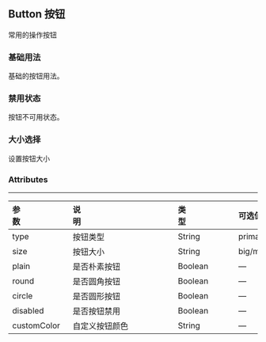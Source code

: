 ## Button 按钮
常用的操作按钮
<script setup>
    import based from './demo/base.vue';
    import demo1 from './demo/demo1.vue';
    import demo2 from './demo/demo2.vue';
    import preview from "../../../src/components/preview.vue"
</script>
### 基础用法
基础的按钮用法。

<based />

<preview compName="Button" demoName="base" />

### 禁用状态
按钮不可用状态。

<demo1 />

<preview compName="Button" demoName="demo1" />

### 大小选择
设置按钮大小

<demo2 />

<preview compName="Button" demoName="demo2" />

### Attributes

---

| 参数&nbsp;&nbsp;&nbsp;&nbsp;&nbsp;&nbsp;&nbsp;&nbsp;&nbsp;&nbsp;&nbsp;&nbsp;&nbsp;&nbsp;&nbsp;&nbsp;&nbsp;&nbsp;&nbsp;&nbsp;&nbsp; | 说明&nbsp;&nbsp;&nbsp;&nbsp;&nbsp;&nbsp;&nbsp;&nbsp;&nbsp;&nbsp;&nbsp;&nbsp;&nbsp;&nbsp;&nbsp;&nbsp;&nbsp;&nbsp;&nbsp;&nbsp;&nbsp;&nbsp;&nbsp;&nbsp;&nbsp;&nbsp;&nbsp;&nbsp;&nbsp;&nbsp;&nbsp;&nbsp;&nbsp;&nbsp;&nbsp;&nbsp;&nbsp;&nbsp;&nbsp;&nbsp;&nbsp;&nbsp; | 类型&nbsp;&nbsp;&nbsp;&nbsp;&nbsp;&nbsp;&nbsp;&nbsp;&nbsp;&nbsp;&nbsp;&nbsp;&nbsp;&nbsp;&nbsp;&nbsp;&nbsp;&nbsp;&nbsp;&nbsp;&nbsp; | 可选值&nbsp;&nbsp;&nbsp;&nbsp;&nbsp;&nbsp;&nbsp;&nbsp;&nbsp;&nbsp;&nbsp;&nbsp;&nbsp;&nbsp;&nbsp;&nbsp;&nbsp;&nbsp;&nbsp;&nbsp;&nbsp; | 默认值 | 
| :----------------------------------------------------------- | :----------------------------------------------------------- | :----------------------------------------------------------- | :----------------------------------------------------------- | :--------- |
|type       |按钮类型      |String| primary,success,warning,danger,info |  —   |
|size       |按钮大小      |String | big/mid/small/mini | mid |
|plain      |是否朴素按钮  |Boolean| — | false   |
|round      |是否圆角按钮  |Boolean| — | false   |
|circle     |是否圆形按钮  |Boolean| — | false   |
|disabled   |是否按钮禁用  |Boolean| — | false   |
|customColor|自定义按钮颜色|String | — | #ffffff |